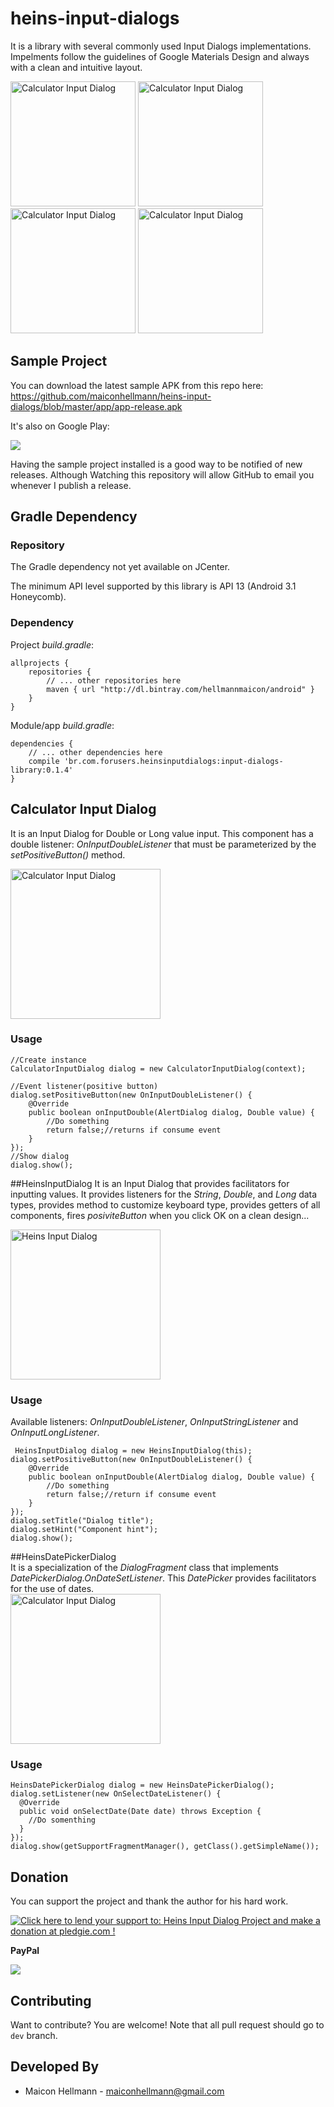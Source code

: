 # heins-input-dialogs
It is a library with several commonly used Input Dialogs implementations. Impelments follow the guidelines of Google Materials Design and always with a clean and intuitive layout.

  <img src="https://github.com/maiconhellmann/heins-input-dialogs/blob/master/docs/img/main_activity.png" alt="Calculator Input Dialog" width="200px">
  <img src="https://github.com/maiconhellmann/heins-input-dialogs/blob/master/docs/img/calculator_input_dialog.png" alt="Calculator Input Dialog" width="200px">
  <img src="https://github.com/maiconhellmann/heins-input-dialogs/blob/master/docs/img/heins_input_dialog.png" alt="Calculator Input Dialog" width="200px">
  <img src="https://github.com/maiconhellmann/heins-input-dialogs/blob/master/docs/img/heins_date_picker_dialog.png" alt="Calculator Input Dialog" width="200px">



## Sample Project
You can download the latest sample APK from this repo here: https://github.com/maiconhellmann/heins-input-dialogs/blob/master/app/app-release.apk

It's also on Google Play:

<a href="https://play.google.com/store/apps/details?id=br.com.forusers.heinsinputdialogs">
    <img src="https://play.google.com/intl/en_us/badges/images/badge_new.png"/>
</a>

Having the sample project installed is a good way to be notified of new releases. Although Watching this repository will allow GitHub to email you whenever I publish a release.

## Gradle Dependency
### Repository
The Gradle dependency not yet available on JCenter.

The minimum API level supported by this library is API 13 (Android 3.1 Honeycomb).

### Dependency
Project _build.gradle_:
```
allprojects {
    repositories {
        // ... other repositories here
        maven { url "http://dl.bintray.com/hellmannmaicon/android" }
    }
}
```
Module/app _build.gradle_:
```
dependencies {
    // ... other dependencies here
    compile 'br.com.forusers.heinsinputdialogs:input-dialogs-library:0.1.4'
}
```

## Calculator Input Dialog
It is an Input Dialog for Double or Long value input.
This component has a double listener: _OnInputDoubleListener_ that must be parameterized by the _setPositiveButton()_ method.

<img src="https://github.com/maiconhellmann/heins-input-dialogs/blob/master/docs/img/calculator_input_dialog.png" alt="Calculator Input Dialog" width="240px">

### Usage

```
//Create instance
CalculatorInputDialog dialog = new CalculatorInputDialog(context);

//Event listener(positive button)
dialog.setPositiveButton(new OnInputDoubleListener() {
    @Override
    public boolean onInputDouble(AlertDialog dialog, Double value) {
        //Do something
        return false;//returns if consume event
    }
});
//Show dialog
dialog.show();
```

##HeinsInputDialog
It is an Input Dialog that provides facilitators for inputting values.
It provides listeners for the _String_, _Double_, and _Long_ data types, provides method to customize keyboard type, provides getters of all components, fires _posiviteButton_ when you click OK on a clean design...

<img src="https://github.com/maiconhellmann/heins-input-dialogs/blob/master/docs/img/heins_input_dialog.png" alt="Heins Input Dialog" width="240px">


### Usage
Available listeners: _OnInputDoubleListener_, _OnInputStringListener_ and _OnInputLongListener_.
```
 HeinsInputDialog dialog = new HeinsInputDialog(this);
dialog.setPositiveButton(new OnInputDoubleListener() {
    @Override
    public boolean onInputDouble(AlertDialog dialog, Double value) {
        //Do something
        return false;//return if consume event
    }
});
dialog.setTitle("Dialog title");
dialog.setHint("Component hint");
dialog.show();
```

##HeinsDatePickerDialog  
It is a specialization of the _DialogFragment_ class that implements _DatePickerDialog.OnDateSetListener_.
This _DatePicker_ provides facilitators for the use of dates.  
<img src="https://github.com/maiconhellmann/heins-input-dialogs/blob/master/docs/img/heins_date_picker_dialog.png" alt="Calculator Input Dialog" width="240px">

### Usage
```
HeinsDatePickerDialog dialog = new HeinsDatePickerDialog();
dialog.setListener(new OnSelectDateListener() {
  @Override
  public void onSelectDate(Date date) throws Exception {
    //Do somenthing
  }
});
dialog.show(getSupportFragmentManager(), getClass().getSimpleName());
```

## Donation
You can support the project and thank the author for his hard work.

<a href='https://pledgie.com/campaigns/33080'><img alt='Click here to lend your support to: Heins Input Dialog Project and make a donation at pledgie.com !' src='https://pledgie.com/campaigns/33080.png?skin_name=chrome' border='0' ></a>

**PayPal**

<a href="https://www.paypal.com/cgi-bin/webscr?cmd=_s-xclick&hosted_button_id=HUA4MXUNW3TSW">
  <img src="https://www.paypalobjects.com/pt_BR/BR/i/btn/btn_donateCC_LG.gif"/>
</a>

## Contributing
Want to contribute? You are welcome! 
Note that all pull request should go to `dev` branch.

Developed By
------------

* Maicon Hellmann - <maiconhellmann@gmail.com>
